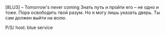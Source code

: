 [8LU3] – Tomorrow's never coming
Знать путь и пройти его – не одно и тоже. Пора освободить твой разум.
Но я могу лишь указать дверь. Ты сам должен выйти на волю.

P/S/ host: blue service
